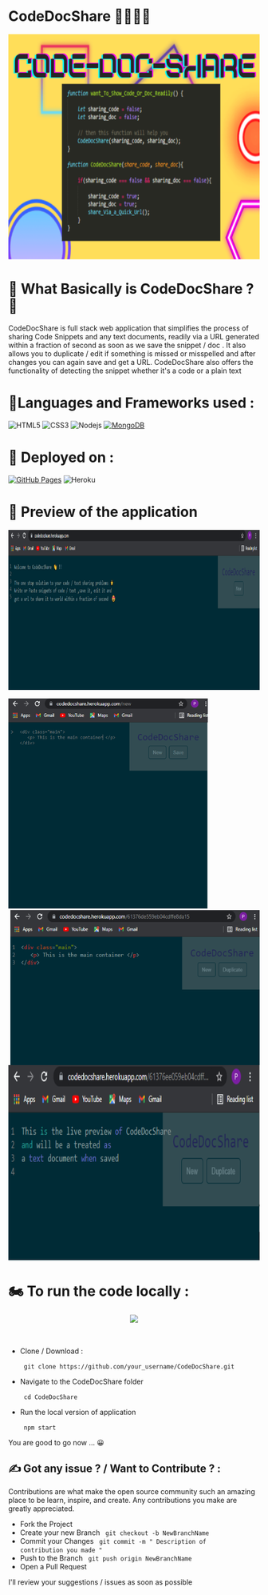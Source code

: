 # CodeDocShare 👨‍💻📜📱

<p align="center">
    <img src="./Images/Poster.PNG" width="800px" height="450px">
</p>

# 🚩 What Basically is CodeDocShare ? 🤔

CodeDocShare is full stack web application that simplifies the process of sharing Code Snippets and any text documents, readily via a URL generated within a fraction of second as soon as we save the snippet / doc . It also allows you to duplicate / edit if something is missed or misspelled and after changes you can again save and get a URL.
CodeDocShare also offers the functionality of detecting the snippet whether it's a code or a plain text

# 🚩Languages and Frameworks used :

<p>

![HTML5](https://img.shields.io/badge/-HTML5-E34F26?style=flat-square&logo=html5&logoColor=white) ![CSS3](https://img.shields.io/badge/-CSS3-1572B6?style=flat-square&logo=css3) ![Nodejs](https://img.shields.io/badge/-Nodejs-black?style=flat-square&logo=Node.js) <a href="#"><img alt="MongoDB" src ="https://img.shields.io/badge/MongoDB-%234ea94b.svg?logo=mongodb&logoColor=white"></a>

</p>

# 🚩 Deployed on :

<p>

<a href="#"><img alt="GitHub Pages" src="https://img.shields.io/badge/GitHub%20Pages-%23327FC7.svg?logo=github&logoColor=white"></a> ![Heroku](https://img.shields.io/badge/-Heroku-430098?style=flat-square&logo=heroku)

</p>

# 🧐 Preview of the application

<p align="center"> 
    <img src="./Images/ss1.PNG" width="900px" height="320px">
</p>

<p align="left"> 
    <img src="./Images/ss2.PNG" width="400px" height="420px">
    <img align="right" src="./Images/ss3.PNG" width="500px" height="310px">
</p>

<p align="center"> 
    <img src="./Images/ss4.PNG" width="870px" height="390px">
</p>

# 🏍 To run the code locally :

<p align="center">
<img src="https://media.giphy.com/media/kdiLau77NE9Z8vxGSO/giphy.gif" width="40%">
</p>
<br>

- Clone / Download :

       git clone https://github.com/your_username/CodeDocShare.git

- Navigate to the CodeDocShare folder

       cd CodeDocShare

- Run the local version of application

       npm start

You are good to go now ... 😀

## ✍ Got any issue ? / Want to Contribute ? :

Contributions are what make the open source community such an amazing place to be learn, inspire, and create. Any contributions you make are greatly appreciated.

- Fork the Project
- Create your new Branch <code> git checkout -b NewBranchName </code>
- Commit your Changes <code> git commit -m " Description of contribution you made " </code>
- Push to the Branch <code> git push origin NewBranchName </code>
- Open a Pull Request

I'll review your suggestions / issues as soon as possible
